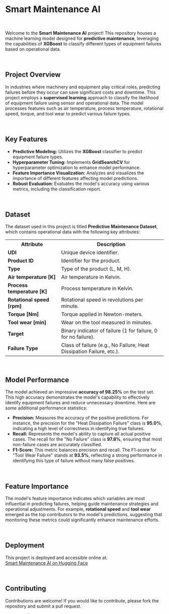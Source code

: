 # Smart Maintenance AI

<br>

Welcome to the **Smart Maintenance AI** project! This repository houses a machine learning model designed for **predictive maintenance**, leveraging the capabilities of **XGBoost** to classify different types of equipment failures based on operational data.

<br>

## Project Overview

In industries where machinery and equipment play critical roles, predicting failures before they occur can save significant costs and downtime. This project employs a **supervised learning** approach to classify the likelihood of equipment failure using sensor and operational data. The model processes features such as air temperature, process temperature, rotational speed, torque, and tool wear to predict various failure types.

<br>

## Key Features

- **Predictive Modeling:** Utilizes the **XGBoost** classifier to predict equipment failure types.<br>
- **Hyperparameter Tuning:** Implements **GridSearchCV** for hyperparameter optimization to enhance model performance.<br>
- **Feature Importance Visualization:** Analyzes and visualizes the importance of different features affecting model predictions.<br>
- **Robust Evaluation:** Evaluates the model's accuracy using various metrics, including the classification report.

<br>

## Dataset

The dataset used in this project is titled **Predictive Maintenance Dataset**, which contains operational data with the following key attributes:

<table>
  <tr>
    <th>Attribute</th>
    <th>Description</th>
  </tr>
  <tr>
    <td><strong>UDI</strong></td>
    <td>Unique device identifier.</td>
  </tr>
  <tr>
    <td><strong>Product ID</strong></td>
    <td>Identifier for the product.</td>
  </tr>
  <tr>
    <td><strong>Type</strong></td>
    <td>Type of the product (L, M, H).</td>
  </tr>
  <tr>
    <td><strong>Air temperature [K]</strong></td>
    <td>Air temperature in Kelvin.</td>
  </tr>
  <tr>
    <td><strong>Process temperature [K]</strong></td>
    <td>Process temperature in Kelvin.</td>
  </tr>
  <tr>
    <td><strong>Rotational speed [rpm]</strong></td>
    <td>Rotational speed in revolutions per minute.</td>
  </tr>
  <tr>
    <td><strong>Torque [Nm]</strong></td>
    <td>Torque applied in Newton-meters.</td>
  </tr>
  <tr>
    <td><strong>Tool wear [min]</strong></td>
    <td>Wear on the tool measured in minutes.</td>
  </tr>
  <tr>
    <td><strong>Target</strong></td>
    <td>Binary indicator of failure (1 for failure, 0 for no failure).</td>
  </tr>
  <tr>
    <td><strong>Failure Type</strong></td>
    <td>Class of failure (e.g., No Failure, Heat Dissipation Failure, etc.).</td>
  </tr>
</table>

<br>

## Model Performance

The model achieved an impressive **accuracy of 98.25%** on the test set. This high accuracy demonstrates the model's capability to effectively identify equipment failures and reduce unnecessary downtime. Here are some additional performance statistics:

- **Precision:** Measures the accuracy of the positive predictions. For instance, the precision for the "Heat Dissipation Failure" class is **95.0%**, indicating a high level of correctness in identifying true failures.<br>
- **Recall:** Represents the model's ability to capture all actual positive cases. The recall for the "No Failure" class is **97.8%**, ensuring that most non-failure cases are accurately classified.<br>
- **F1-Score:** This metric balances precision and recall. The F1-score for "Tool Wear Failure" stands at **93.5%**, reflecting a strong performance in identifying this type of failure without many false positives.

<br>

## Feature Importance

The model's feature importance indicates which variables are most influential in predicting failures, helping guide maintenance strategies and operational adjustments. For example, **rotational speed** and **tool wear** emerged as the top contributors to the model's predictions, suggesting that monitoring these metrics could significantly enhance maintenance efforts.

<br>

## Deployment

This project is deployed and accessible online at:  
<a href="https://huggingface.co/spaces/sumeetsinghbhati07/SmartMaintenanceAI?logs=container" target="_blank">Smart Maintenance AI on Hugging Face</a>

<br>

## Contributing

Contributions are welcome! If you would like to contribute, please fork the repository and submit a pull request.
